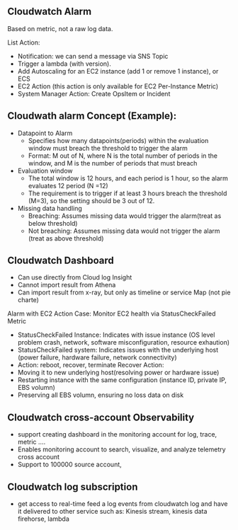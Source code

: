 ## Cloudwatch Alarm

Based on metric, not a raw log data.

List Action:
- Notification: we can send a message via SNS Topic
- Trigger a lambda (with version).
- Add Autoscaling for an EC2 instance (add 1 or remove 1 instance), or ECS
- EC2 Action (this action is only available for EC2 Per-Instance Metric)
- System Manager Action: Create OpsItem or Incident


## Cloudwath alarm Concept (Example):
- Datapoint to Alarm
    - Specifies how many datapoints(periods) within the evaluation window must breach the threshold to trigger the alarm
    - Format: M out of N, where N is the total number of periods in the window, and M is the number of periods that must breach
- Evaluation window
    - The total window is 12 hours, and each period is 1 hour, so the alarm evaluates 12 period (N =12)
    - The requirement is to trigger if at least 3 hours breach the threshold (M=3), so the setting should be 3 out of 12.
- Missing data handling
    - Breaching: Assumes missing data would trigger the alarm(treat as below threshold)
    - Not breaching: Assumes missing data would not trigger the alarm (treat as above threshold)


## Cloudwatch Dashboard
- Can use directly from Cloud log Insight
- Cannot import result from Athena
- Can import result from x-ray, but only as timeline or service Map (not pie charte)

Alarm with EC2 Action
Case:
Monitor EC2 health via StatusCheckFailed Metric
- StatusCheckFailed Instance: Indicates with issue instance (OS level problem crash, network, software misconfiguration, resource exhaution)
- StatusCheckFailed system: Indicates issues with the underlying host (power failure, hardware failure, network connectivity)
- Action: reboot, recover, terminate
Recover Action:
- Moving it to new underlying host(resolving power or hardware issue)
- Restarting instance with the same configuration (instance ID, private IP, EBS volumn)
- Preserving all EBS volumn, ensuring no loss data on disk

## Cloudwatch cross-account Observability
- support creating dashboard in the monitoring account for log, trace, metric ....
- Enables monitoring account to search, visualize, and analyze telemetry cross account
- Support to 100000 source account, 

## Cloudwatch log subscription
- get access to real-time feed a log events from cloudwatch log and have it delivered to other service such as: Kinesis stream, kinesis data firehorse, lambda